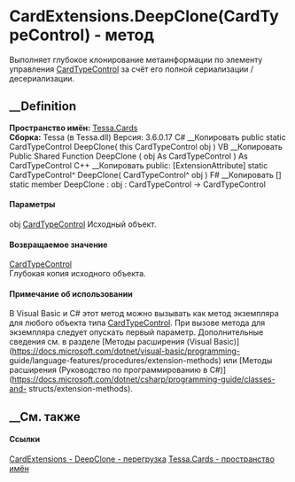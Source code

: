 # CardExtensions.DeepClone(CardTypeControl) - метод
Выполняет глубокое клонирование метаинформации по элементу управления
[CardTypeControl](T_Tessa_Cards_CardTypeControl.htm) за счёт его полной
сериализации / десериализации.
## __Definition
 **Пространство имён:** [Tessa.Cards](N_Tessa_Cards.htm)  
 **Сборка:** Tessa (в Tessa.dll) Версия: 3.6.0.17
C# __Копировать
     public static CardTypeControl DeepClone(
    	this CardTypeControl obj
    )
VB __Копировать
    <ExtensionAttribute>
    Public Shared Function DeepClone ( 
    	obj As CardTypeControl
    ) As CardTypeControl
C++ __Копировать
     public:
    [ExtensionAttribute]
    static CardTypeControl^ DeepClone(
    	CardTypeControl^ obj
    )
F# __Копировать
     [<ExtensionAttribute>]
    static member DeepClone : 
            obj : CardTypeControl -> CardTypeControl 
#### Параметры
obj [CardTypeControl](T_Tessa_Cards_CardTypeControl.htm)
    Исходный объект.
#### Возвращаемое значение
[CardTypeControl](T_Tessa_Cards_CardTypeControl.htm)  
Глубокая копия исходного объекта.
#### Примечание об использовании
В Visual Basic и C# этот метод можно вызывать как метод экземпляра для любого
объекта типа [CardTypeControl](T_Tessa_Cards_CardTypeControl.htm). При вызове
метода для экземпляра следует опускать первый параметр. Дополнительные
сведения см. в разделе [Методы расширения (Visual
Basic)](https://docs.microsoft.com/dotnet/visual-basic/programming-
guide/language-features/procedures/extension-methods) или [Методы расширения
(Руководство по программированию в
C#)](https://docs.microsoft.com/dotnet/csharp/programming-guide/classes-and-
structs/extension-methods).
##  __См. также
#### Ссылки
[CardExtensions - ](T_Tessa_Cards_CardExtensions.htm)
[DeepClone - перегрузка](Overload_Tessa_Cards_CardExtensions_DeepClone.htm)
[Tessa.Cards - пространство имён](N_Tessa_Cards.htm)
